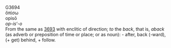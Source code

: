 G3694  
ὄπίσω  
opisō  
*op-is‘-o*  
From the same as [3693](g3693) with enclitic of direction; *to* the
*back*, that is, *aback* (as adverb or preposition of time or place; or
as noun): - after, back (-ward), (+ get) behind, + follow.  
